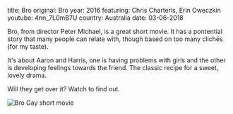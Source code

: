title: Bro
original: Bro
year: 2016
featuring: Chris Charteris, Erin Oweczkin
youtube: 4nn_7L0mB7U
country: Australia
date: 03-06-2018

Bro, from director Peter Michael, is a great short movie. It has a pontential story that many people can relate with, though based on too many clichés (for my taste). 

It's about Aaron and Harris, one is having problems with girls and the other is developing feelings towards the friend. The classic recipe for a sweet, lovely drama.

Will they get over it? Watch to find out.

![Bro Gay short movie]({filename}/images/Bro2.jpg)